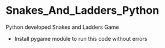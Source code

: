 # Snakes_And_Ladders_Python
Python developed Snakes and Ladders Game

* Install pygame module to run this code without errors
